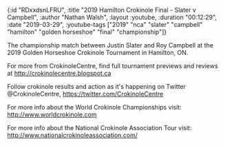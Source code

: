 {:id "RDxxdsnLFRU",
 :title "2019 Hamilton Crokinole Final - Slater v Campbell",
 :author "Nathan Walsh",
 :layout :youtube,
 :duration "00:12:29",
 :date "2019-03-29",
 :youtube-tags
 ["2019"
  "nca"
  "slater"
  "campbell"
  "hamilton"
  "golden horseshoe"
  "final"
  "championship"]}


The championship match between Justin Slater and Roy Campbell at the 2019 Golden Horseshoe Crokinole Tournament in Hamilton, ON.

For more from CrokinoleCentre, find full tournament previews and reviews at http://crokinolecentre.blogspot.ca

Follow crokinole results and action as it's happening on Twitter @CrokinoleCentre, https://twitter.com/CrokinoleCentre

For more info about the World Crokinole Championships visit: http://www.worldcrokinole.com

For more info about the National Crokinole Association Tour visit: http://www.nationalcrokinoleassociation.com/
